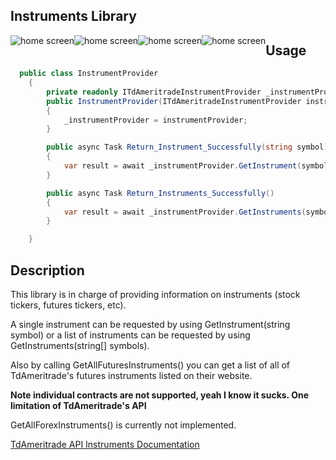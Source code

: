## Instruments Library

<img src="https://img.shields.io/github/issues/ucrengineer/TraderShop.Financials"
    alt = "home screen"
    style = "float: left"/>
<img src="https://img.shields.io/github/forks/ucrengineer/TraderShop.Financials"
    alt = "home screen"
    style = "float: left"/>
<img src="https://img.shields.io/github/stars/ucrengineer/TraderShop.Financials"
    alt = "home screen"
    style = "float: left"/>
<img src="https://img.shields.io/github/license/ucrengineer/TraderShop.Financials.TdAmeritrade"
    alt = "home screen"
    style = "float: left"/>


## Usage 

```csharp
  public class InstrumentProvider
    {
        private readonly ITdAmeritradeInstrumentProvider _instrumentProvider;
        public InstrumentProvider(ITdAmeritradeInstrumentProvider instrumentProvider)
        {
            _instrumentProvider = instrumentProvider;
        }

        public async Task Return_Instrument_Successfully(string symbol)
        {
            var result = await _instrumentProvider.GetInstrument(symbol);
        }

        public async Task Return_Instruments_Successfully()
        {
            var result = await _instrumentProvider.GetInstruments(symbols: new string[] { "TIGR", "AAPL" });
        }

    }

```

## Description

This library is in charge of providing information on instruments (stock tickers, futures tickers, etc).

A single instrument can be requested by using GetInstrument(string symbol) or a list of instruments can be requested by using GetInstruments(string[] symbols).

Also by calling GetAllFuturesInstruments() you can get a list of all of TdAmeritrade's futures instruments listed on their website.

__Note individual contracts are not supported, yeah I know it sucks. One limitation of TdAmeritrade's API__

GetAllForexInstruments() is currently not implemented.


[TdAmeritrade API Instruments Documentation](https://developer.tdameritrade.com/instruments/apis)

